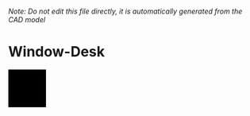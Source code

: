 ###### Note: Do not edit this file directly, it is automatically generated from the CAD model

# Window-Desk

![](/project.svg)

